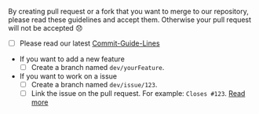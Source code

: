 By creating pull request or a fork that you want to merge to our repository, please read these guidelines and accept them. Otherwise your pull request will not be accepted 😞

- [ ] Please read our latest [Commit-Guide-Lines](https://github.com/SoulGames/Commit-Guide-Lines)
- If you want to add a new feature
  - [ ] Create a branch named `dev/yourFeature`.
- If you want to work on a issue
  - [ ] Create a branch named `dev/issue/123`.
  - [ ] Link the issue on the pull request. For example: `Closes #123`. [Read more](https://docs.github.com/en/github/managing-your-work-on-github/linking-a-pull-request-to-an-issue)
